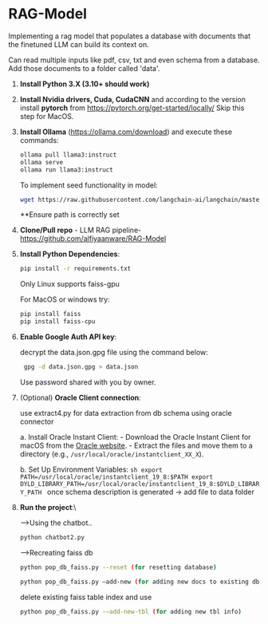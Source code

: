 # RAG-Model
Implementing a rag model that populates a database with documents that the finetuned LLM can build its context on. 

Can read multiple inputs like pdf, csv, txt and even schema from a database. Add those documents to a folder called 'data'.

1. **Install Python 3.X (3.10+ should work)**
   
2. **Install Nvidia drivers, Cuda, CudaCNN** and according to the version install **pytorch** from https://pytorch.org/get-started/locally/
   Skip this step for MacOS.

3. **Install Ollama** (https://ollama.com/download) and execute these commands:
  
   ```sh
   ollama pull llama3:instruct 
   ollama serve 
   ollama run llama3:instruct  
   ```
   
   To implement seed functionality in model:
   ```sh
   wget https://raw.githubusercontent.com/langchain-ai/langchain/master/libs/partners/ollama/langchain_ollama/chat_models.py -O .venv/lib/python3.11/site-packages/langchain_ollama/chat_models.py 
   ```
   **Ensure path is correctly set
   
4. **Clone/Pull repo** - LLM RAG pipeline- https://github.com/alfiyaanware/RAG-Model
   
5. **Install Python Dependencies**:
    ```sh
    pip install -r requirements.txt
    ```

    Only Linux supports faiss-gpu
   
    For MacOS or windows try:
    ```sh
    pip install faiss
    pip install faiss-cpu
    ```
   
6. **Enable Google Auth API key**:

   decrypt the data.json.gpg file using the command below:
   ```sh
    gpg -d data.json.gpg > data.json
   ```
   Use password shared with you by owner.

7. (Optional) **Oracle Client connection**:
   
   use extract4.py for data extraction from db schema using oracle connector
   
     a. Install Oracle Instant Client:
         - Download the Oracle Instant Client for macOS from the [Oracle website](https://www.oracle.com/in/database/technologies/instant-client/downloads.html).
         - Extract the files and move them to a directory (e.g., `/usr/local/oracle/instantclient_XX_X`).
     
     b. Set Up Environment Variables:
         ```sh
         export PATH=/usr/local/oracle/instantclient_19_8:$PATH
         export DYLD_LIBRARY_PATH=/usr/local/oracle/instantclient_19_8:$DYLD_LIBRARY_PATH
         ```
   once schema description is generated -> add file to data folder

8. **Run the project**:\
   
   -->Using the chatbot..
     ```sh
     python chatbot2.py
     ```

     
   -->Recreating faiss db
     ```sh
     python pop_db_faiss.py --reset (for resetting database) 
     
     python pop_db_faiss.py –add-new (for adding new docs to existing db) 
     ```
     delete existing faiss table index and use 
     ```sh
     python pop_db_faiss.py -–add-new-tbl (for adding new tbl info)
     ```
   
   






 

